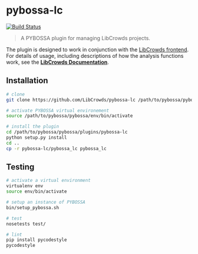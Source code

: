 # pybossa-lc

[![Build Status](https://travis-ci.org/LibCrowds/pybossa-lc.svg?branch=master)](https://travis-ci.org/LibCrowds/pybossa-lc)

> A PYBOSSA plugin for managing LibCrowds projects.

The plugin is designed to work in conjunction with the
[LibCrowds frontend](https://github.com/LibCrowds/libcrowds). For details
of usage, including descriptions of how the analysis functions work, see the
[**LibCrowds Documentation**](https://docs.libcrowds.com).

## Installation

``` bash
# clone
git clone https://github.com/LibCrowds/pybossa-lc /path/to/pybossa/pybossa/plugins

# activate PYBOSSA virtual environement
source /path/to/pybossa/pybossa/env/bin/activate

# install the plugin
cd /path/to/pybossa/pybossa/plugins/pybossa-lc
python setup.py install
cd ..
cp -r pybossa-lc/pybossa_lc pybossa_lc
```

## Testing

``` bash
# activate a virtual environment
virtualenv env
source env/bin/activate

# setup an instance of PYBOSSA
bin/setup_pybossa.sh

# test
nosetests test/

# lint
pip install pycodestyle
pycodestyle
```
